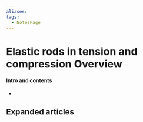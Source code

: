 ```yaml
---
aliases: 
tags:
  - NotesPage
---
```


# Elastic rods in tension and compression Overview

#### Intro and contents
- 


## Expanded articles
